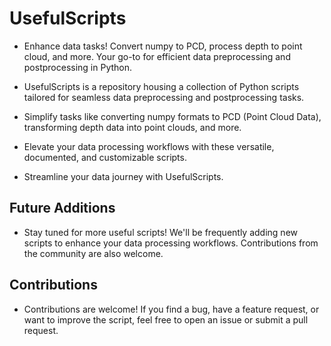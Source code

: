 # UsefulScripts
 - Enhance data tasks! Convert numpy to PCD, process depth to point cloud, and more. Your go-to for efficient data preprocessing and postprocessing in Python.

 - UsefulScripts is a repository housing a collection of Python scripts tailored for seamless data preprocessing and postprocessing tasks. 
 
 - Simplify tasks like converting numpy formats to PCD (Point Cloud Data), transforming depth data into point clouds, and more. 
 
 - Elevate your data processing workflows with these versatile, documented, and customizable scripts.
 
 - Streamline your data journey with UsefulScripts.

## Future Additions
- Stay tuned for more useful scripts! We'll be frequently adding new scripts to enhance your data processing workflows. Contributions from the community are also welcome.

## Contributions
- Contributions are welcome! If you find a bug, have a feature request, or want to improve the script, feel free to open an issue or submit a pull request.

